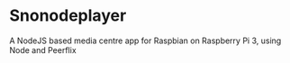 # Snonodeplayer

A NodeJS based media centre app for Raspbian on Raspberry Pi 3, using Node and Peerflix
